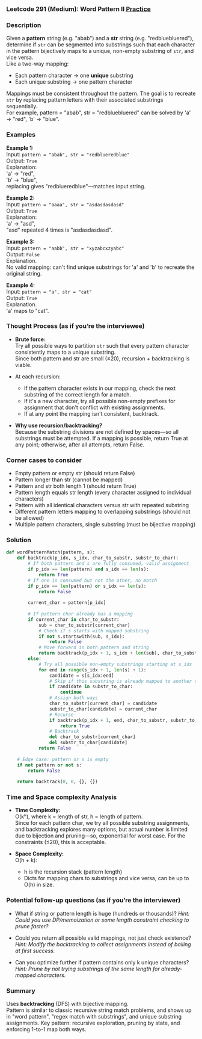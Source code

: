 ### Leetcode 291 (Medium): Word Pattern II [Practice](https://leetcode.com/problems/word-pattern-ii)

### Description  
Given a **pattern** string (e.g. "abab") and a **str** string (e.g. "redbluebluered"), determine if `str` can be segmented into substrings such that each character in the pattern bijectively maps to a unique, non-empty substring of `str`, and vice versa.  
Like a two-way mapping:  
- Each pattern character → one **unique** substring  
- Each unique substring → one pattern character

Mappings must be consistent throughout the pattern. The goal is to recreate `str` by replacing pattern letters with their associated substrings sequentially.  
For example, pattern = "abab", str = "redbluebluered" can be solved by 'a' → "red", 'b' → "blue".

### Examples  

**Example 1:**  
Input: `pattern = "abab", str = "redblueredblue"`  
Output: `True`  
Explanation:  
'a' → "red",  
'b' → "blue",  
replacing gives "redblueredblue"—matches input string.

**Example 2:**  
Input: `pattern = "aaaa", str = "asdasdasdasd"`  
Output: `True`  
Explanation:  
'a' → "asd",  
"asd" repeated 4 times is "asdasdasdasd".

**Example 3:**  
Input: `pattern = "aabb", str = "xyzabcxzyabc"`  
Output: `False`  
Explanation.  
No valid mapping: can't find unique substrings for 'a' and 'b' to recreate the original string.

**Example 4:**  
Input: `pattern = "a", str = "cat"`  
Output: `True`  
Explanation.  
'a' maps to "cat".

### Thought Process (as if you’re the interviewee)  
- **Brute force:**  
  Try all possible ways to partition `str` such that every pattern character consistently maps to a unique substring.  
  Since both pattern and str are small (≤20), recursion + backtracking is viable.
  
- At each recursion:
  - If the pattern character exists in our mapping, check the next substring of the correct length for a match.  
  - If it's a new character, try all possible non-empty prefixes for assignment that don't conflict with existing assignments.
  - If at any point the mapping isn't consistent, backtrack.
  
- **Why use recursion/backtracking?**  
  Because the substring divisions are not defined by spaces—so all substrings must be attempted.
  If a mapping is possible, return True at any point; otherwise, after all attempts, return False.

### Corner cases to consider  
- Empty pattern or empty str (should return False)
- Pattern longer than str (cannot be mapped)
- Pattern and str both length 1 (should return True)
- Pattern length equals str length (every character assigned to individual characters)
- Pattern with all identical characters versus str with repeated substring
- Different pattern letters mapping to overlapping substrings (should not be allowed)
- Multiple pattern characters, single substring (must be bijective mapping)

### Solution

```python
def wordPatternMatch(pattern, s):
    def backtrack(p_idx, s_idx, char_to_substr, substr_to_char):
        # If both pattern and s are fully consumed, valid assignment
        if p_idx == len(pattern) and s_idx == len(s):
            return True
        # If one is consumed but not the other, no match
        if p_idx == len(pattern) or s_idx == len(s):
            return False
        
        current_char = pattern[p_idx]
        
        # If pattern char already has a mapping
        if current_char in char_to_substr:
            sub = char_to_substr[current_char]
            # Check if s starts with mapped substring
            if not s.startswith(sub, s_idx):
                return False
            # Move forward in both pattern and string
            return backtrack(p_idx + 1, s_idx + len(sub), char_to_substr, substr_to_char)
        else:
            # Try all possible non-empty substrings starting at s_idx
            for end in range(s_idx + 1, len(s) + 1):
                candidate = s[s_idx:end]
                # Skip if this substring is already mapped to another char (enforces bijection)
                if candidate in substr_to_char:
                    continue
                # Assign both ways
                char_to_substr[current_char] = candidate
                substr_to_char[candidate] = current_char
                # Recurse
                if backtrack(p_idx + 1, end, char_to_substr, substr_to_char):
                    return True
                # Backtrack
                del char_to_substr[current_char]
                del substr_to_char[candidate]
            return False
    
    # Edge case: pattern or s is empty
    if not pattern or not s:
        return False
    
    return backtrack(0, 0, {}, {})

```

### Time and Space complexity Analysis  

- **Time Complexity:**  
  O(kʰ), where k = length of str, h = length of pattern.  
  Since for each pattern char, we try all possible substring assignments, and backtracking explores many options, but actual number is limited due to bijection and pruning—so, exponential for worst case. For the constraints (≤20), this is acceptable.

- **Space Complexity:**  
  O(h + k):  
  - h is the recursion stack (pattern length)  
  - Dicts for mapping chars to substrings and vice versa, can be up to O(h) in size.

### Potential follow-up questions (as if you’re the interviewer)  

- What if string or pattern length is huge (hundreds or thousands)?
  *Hint: Could you use DP/memoization or some length constraint checking to prune faster?*

- Could you return all possible valid mappings, not just check existence?
  *Hint: Modify the backtracking to collect assignments instead of bailing at first success.*

- Can you optimize further if pattern contains only k unique characters?
  *Hint: Prune by not trying substrings of the same length for already-mapped characters.*

### Summary
Uses **backtracking** (DFS) with bijective mapping.  
Pattern is similar to classic recursive string match problems, and shows up in "word pattern", "regex match with substrings", and unique substring assignments. Key pattern: recursive exploration, pruning by state, and enforcing 1-to-1 map both ways.